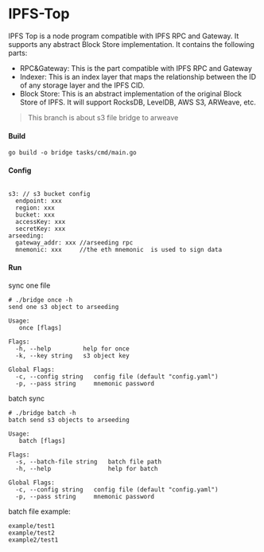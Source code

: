 # IPFS-Top
IPFS Top is a node program compatible with IPFS RPC and Gateway. It supports any abstract Block Store implementation. It contains the following parts:

- RPC&Gateway: This is the part compatible with IPFS RPC and Gateway
- Indexer: This is an index layer that maps the relationship between the ID of any storage layer and the IPFS CID.
- Block Store: This is an abstract implementation of the original Block Store of IPFS. It will support RocksDB, LevelDB, AWS S3, ARWeave, etc.

> This branch is about s3 file bridge to arweave

#### Build
```
go build -o bridge tasks/cmd/main.go
```

#### Config

```

s3: // s3 bucket config
  endpoint: xxx 
  region: xxx
  bucket: xxx
  accessKey: xxx
  secretKey: xxx
arseeding:
  gateway_addr: xxx //arseeding rpc 
  mnemonic: xxx     //the eth mnemonic  is used to sign data
```

#### Run

sync one file
```
# ./bridge once -h
send one s3 object to arseeding

Usage:
   once [flags]

Flags:
  -h, --help         help for once
  -k, --key string   s3 object key

Global Flags:
  -c, --config string   config file (default "config.yaml")
  -p, --pass string     mnemonic password
```
batch sync
```
# ./bridge batch -h 
batch send s3 objects to arseeding

Usage:
   batch [flags]

Flags:
  -s, --batch-file string   batch file path
  -h, --help                help for batch

Global Flags:
  -c, --config string   config file (default "config.yaml")
  -p, --pass string     mnemonic password
```
batch file example:
```
example/test1
example/test2
example2/test1
```
